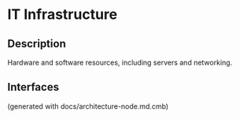 # IT Infrastructure
## Description
Hardware and software resources, including servers and networking.


## Interfaces


(generated with docs/architecture-node.md.cmb)
